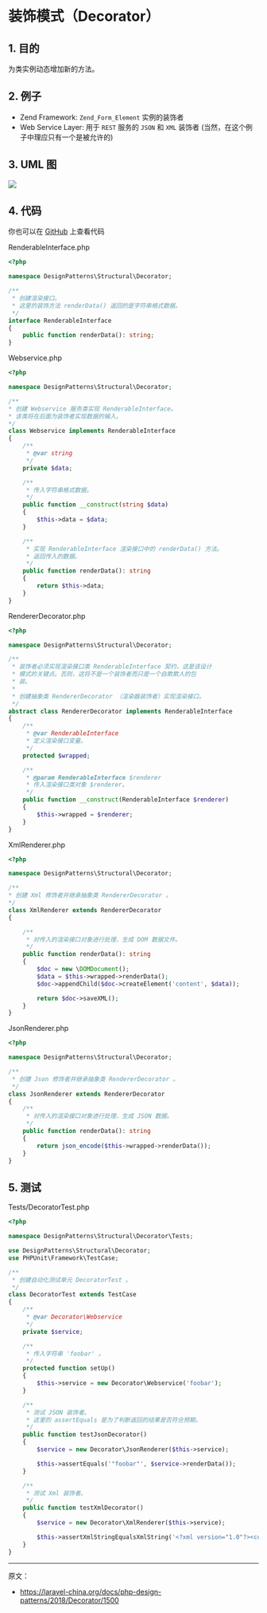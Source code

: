 # 装饰模式（Decorator）

## 1. 目的

为类实例动态增加新的方法。

## 2. 例子

- Zend Framework: `Zend_Form_Element` 实例的装饰者
- Web Service Layer: 用于 `REST` 服务的 `JSON` 和 `XML` 装饰者 (当然，在这个例子中理应只有一个是被允许的)

## 3. UML 图

![](assets/Decorator.png)

## 4. 代码

你也可以在 [GitHub](https://github.com/domnikl/DesignPatternsPHP/tree/master/Structural/Decorator) 上查看代码

RenderableInterface.php

```php
<?php

namespace DesignPatterns\Structural\Decorator;

/**
 * 创建渲染接口。
 * 这里的装饰方法 renderData() 返回的是字符串格式数据。
 */
interface RenderableInterface
{
    public function renderData(): string;
}
```

Webservice.php

```php
<?php

namespace DesignPatterns\Structural\Decorator;

/**
* 创建 Webservice 服务类实现 RenderableInterface。
* 该类将在后面为装饰者实现数据的输入。
*/
class Webservice implements RenderableInterface
{
    /**
     * @var string
     */
    private $data;

    /**
     * 传入字符串格式数据。
     */
    public function __construct(string $data)
    {
        $this->data = $data;
    }

    /**
     * 实现 RenderableInterface 渲染接口中的 renderData() 方法。
     * 返回传入的数据。
     */
    public function renderData(): string
    {
        return $this->data;
    }
}
```

RendererDecorator.php

```php
<?php

namespace DesignPatterns\Structural\Decorator;

/**
 * 装饰者必须实现渲染接口类 RenderableInterface 契约，这是该设计
 * 模式的关键点。否则，这将不是一个装饰者而只是一个自欺欺人的包
 * 装。
 * 
 * 创建抽象类 RendererDecorator （渲染器装饰者）实现渲染接口。
 */
abstract class RendererDecorator implements RenderableInterface
{
    /**
     * @var RenderableInterface
     * 定义渲染接口变量。
     */
    protected $wrapped;

    /**
     * @param RenderableInterface $renderer
     * 传入渲染接口类对象 $renderer。
     */
    public function __construct(RenderableInterface $renderer)
    {
        $this->wrapped = $renderer;
    }
}
```

XmlRenderer.php

```php
<?php

namespace DesignPatterns\Structural\Decorator;

/**
* 创建 Xml 修饰者并继承抽象类 RendererDecorator 。
*/
class XmlRenderer extends RendererDecorator
{

    /**
     * 对传入的渲染接口对象进行处理，生成 DOM 数据文件。
     */
    public function renderData(): string
    {
        $doc = new \DOMDocument();
        $data = $this->wrapped->renderData();
        $doc->appendChild($doc->createElement('content', $data));

        return $doc->saveXML();
    }
}
```

JsonRenderer.php

```php
<?php

namespace DesignPatterns\Structural\Decorator;

/**
 * 创建 Json 修饰者并继承抽象类 RendererDecorator 。
 */
class JsonRenderer extends RendererDecorator
{
    /**
     * 对传入的渲染接口对象进行处理，生成 JSON 数据。
     */
    public function renderData(): string
    {
        return json_encode($this->wrapped->renderData());
    }
}
```

## 5. 测试

Tests/DecoratorTest.php

```php
<?php

namespace DesignPatterns\Structural\Decorator\Tests;

use DesignPatterns\Structural\Decorator;
use PHPUnit\Framework\TestCase;

/**
 * 创建自动化测试单元 DecoratorTest 。
 */
class DecoratorTest extends TestCase
{
    /**
     * @var Decorator\Webservice
     */
    private $service;

    /** 
     * 传入字符串 'foobar' 。
     */
    protected function setUp()
    {
        $this->service = new Decorator\Webservice('foobar');
    }

    /**
     * 测试 JSON 装饰者。
     * 这里的 assertEquals 是为了判断返回的结果是否符合预期。
     */
    public function testJsonDecorator()
    {
        $service = new Decorator\JsonRenderer($this->service);

        $this->assertEquals('"foobar"', $service->renderData());
    }

    /**
     * 测试 Xml 装饰者。
     */
    public function testXmlDecorator()
    {
        $service = new Decorator\XmlRenderer($this->service);

        $this->assertXmlStringEqualsXmlString('<?xml version="1.0"?><content>foobar</content>', $service->renderData());
    }
}
```

----

原文：

- https://laravel-china.org/docs/php-design-patterns/2018/Decorator/1500